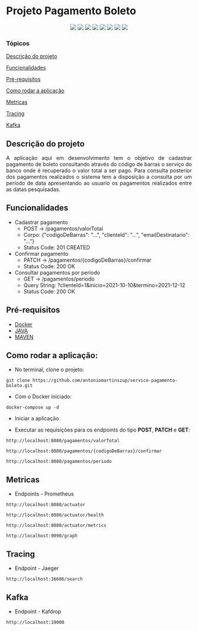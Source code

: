 <h1>Projeto Pagamento Boleto</h1> 

<p align="center">
  <img src="https://img.shields.io/static/v1?label=spring&message=framework&color=green&style=for-the-badge&logo=SPRING"/>
  <img src="http://img.shields.io/static/v1?label=Spring&message=2.5.6&color=red&style=for-the-badge&logo=spring"/>
  <img src="https://img.shields.io/static/v1?label=&message=Kafka&color=gray&style=for-the-badge&logo=Kafka"/>
  <img src="https://img.shields.io/static/v1?label=&message=Docker&color=gray&style=for-the-badge&logo=Docker"/>
  <img src="https://img.shields.io/static/v1?label=&message=Jaeger&color=gray&style=for-the-badge&logo=Jaeger"/>
  <img src="https://img.shields.io/static/v1?label=&message=Prometheus&color=gray&style=for-the-badge&logo=Prometheus"/>
  <img src="http://img.shields.io/static/v1?label=TESTES&message=%3E1&color=GREEN&style=for-the-badge"/>
  <img src="http://img.shields.io/static/v1?label=STATUS&message=EM%20DESENVOLVIMENTO&color=RED&style=for-the-badge"/>
</p>


### Tópicos

[Descrição do projeto](#descrição-do-projeto)

[Funcionalidades](#funcionalidades)

[Pré-requisitos](#pré-requisitos)

[Como rodar a aplicação](#como-rodar-a-aplicação)

[Metricas](#metricas)

[Tracing](#tracing)

[Kafka](#kafka)

## Descrição do projeto

<p align="justify">
  A aplicação aqui em desenvolvimento tem o objetivo de cadastrar pagamento de boleto consultando através do código de barras o serviço do banco onde é recuperado o valor total a ser pago.
  Para consulta posterior dos pagamentos realizados o sistema tem a disposição a consulta por um período de data apresentando ao usuario os pagamentos realizados entre as datas pesquisadas.
</p>

## Funcionalidades

* Cadastrar pagamento
  - POST -> /pagamentos/valorTotal
  - Corpo: {"codigoDeBarras": "...", "clienteId": "...", "emailDestinatario": "..."}
  - Status Code: 201 CREATED
* Confirmar pagamento
  - PATCH -> /pagamentos/{codigoDeBarras}/confirmar
  - Status Code: 200 OK
* Consultar pagamentos por período
  - GET -> /pagamentos/periodo
  - Query String: ?clienteId=1&inicio=2021-10-10&termino=2021-12-12
  - Status Code: 200 OK


## Pré-requisitos

* [Docker](https://docs.docker.com/get-docker/)
* [JAVA](https://www.java.com/pt-BR/)
* [MAVEN](https://maven.apache.org/)



## Como rodar a aplicação:

* No terminal, clone o projeto:
```
git clone https://github.com/antoniomartinszup/service-pagamento-boleto.git
```

* Com o Docker iniciado:
```
docker-compose up -d
```

* Iniciar a aplicação 

* Executar as requisições para os endpoints do tipo **POST**, **PATCH** e **GET**:
```
http://localhost:8080/pagamentos/valorTotal

http://localhost:8080/pagamentos/{codigoDeBarras}/confirmar

http://localhost:8080/pagamentos/periodo
```

## Metricas

* Endpoints - Prometheus
```
http://localhost:8080/actuator

http://localhost:8080/actuator/health

http://localhost:8080/actuator/metrics

http://localhost:9090/graph
```

## Tracing

* Endpoint - Jaeger
```
http://localhost:16686/search

```

## Kafka

* Endpoint - Kafdrop
```
http://localhost:19000

```
